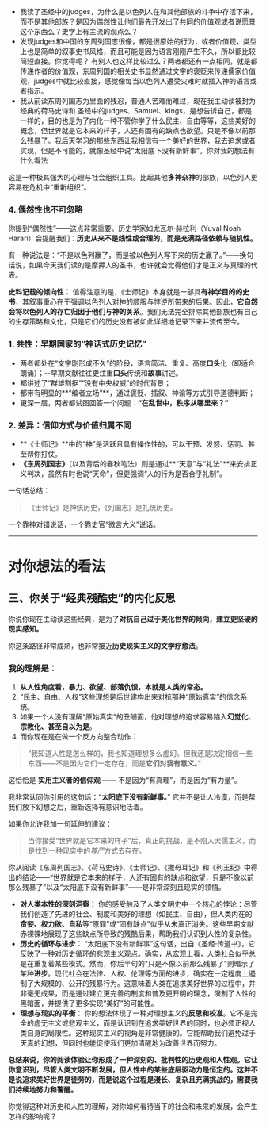 
* 我读了圣经中的judges，为什么是以色列人在和其他部族的斗争中存活下来，而不是其他部族？是因为偶然性让他们最先开发出了共同的价值观或者说愿景这个东西么？史学上有主流的观点么？ 
* 发现judges和中国的东周列国志很像，都是很原始的行为，或者价值观，类型上也是简单的叙事史书风格，而且可能是因为语言刚刚产生不久，所以都比较简短直接。你觉得呢？ 有别人也这样比较过么？两者都还有一点相同，就是都传递作者的价值观，东周列国的相关史书显然通过文字的褒贬来传递儒家价值观，judges中就比较直接，感觉像每当以色列人遭受灾难时就插入神的语言或者指示。
* 我从前读东周列国志为里面的残忍，普通人苦难而难过，现在我主动读被封为经典的荷马史诗和 圣经中的judges、Samuel、kings，是想告诉自己，都是一样的，目的也是为了内化一种不管你学了什么民主、自由等等，这些美好的概念，但世界就是它本来的样子，人还有固有的缺点也欲望。只是不像以前那么残暴了。我后天学习的那些东西让我相信有一个美好的世界，我去追求或者实现，但是不可能的，就像圣经中说“太阳底下没有新鲜事”。你对我的想法有什么看法



这是一种极其强大的心理与社会组织工具。比起其他**多神杂神**的部族，以色列人更容易在危机中“重新组织”。

### 4. **偶然性也不可忽略**

你提到“偶然性”——这点非常重要。历史学家如尤瓦尔·赫拉利（Yuval Noah Harari）会提醒我们：**历史从来不是线性或合理的，而是充满路径依赖与随机性。**

有一种说法是：“不是以色列赢了，而是被以色列人写下来的历史赢了。”——换句话说，如果今天我们读的是摩押人的圣书，也许就会觉得他们才是正义与真理的代表。

**史料记载的倾向性：** 值得注意的是，《士师记》本身就是一部具**有神学目的的史书**，其叙事重心在于强调以色列人对神的顺服与悖逆所带来的后果。因此，**它自然会将以色列人的存亡归因于他们与神的关系**。我们无法完全排除其他部族也有自己的生存策略和文化，只是它们的历史没有被如此详细地记录下来并流传至今。

### 1. **共性：早期国家的“神话式历史记忆”**

- 两者都处在“文字刚形成不久”的阶段，语言简洁、重复、高度**口头**化（即适合朗诵）；--早期文献往往更注重**口头**传统和**故事**讲述。
- 都讲述了“群雄割据”“没有中央权威”的时代背景；
- 都带有明显的**“编者立场”**，通过褒贬、插叙、神谕等方式引导道德判断；
- 更深一层，两者都试图回答一个问题：**“在乱世中，秩序从哪里来？”**

### 2. **差异：信仰方式与价值归属不同**

- **《士师记》**中的“神”是活跃且具有操作性的，可以干预、发怒、惩罚、甚至帮你打仗。
- **《东周列国志》**（以及背后的春秋笔法）则是通过**“天意”与“礼法”**来安排正义判决，虽然有时也说“天命”，但更强调“人的行为是否合乎礼制”。

一句话总结：

> 《士师记》是神统历史，《列国志》是礼统历史。

一个靠神对错说话，一个靠史官“微言大义”说话。



---

# 对你想法的看法

## 三、你关于“经典残酷史”的内化反思

你说你现在主动读这些经典，是为了**对抗自己过于美化世界的倾向，建立更坚硬的现实感知。**

你这条路径非常成熟，也非常接近**历史现实主义的文学疗愈法**。

### 我的理解是：

1. **从人性角度看，暴力、欲望、部落仇恨，本就是人类的常态。**
2. “民主、自由、人权”这些理想是后世建构出来对抗那种“原始真实”的信念系统。
3. 如果一个人没有理解“原始真实”的丑陋面，他对理想的追求容易陷入**幻觉化、宗教化、甚至自以为是**。
4. 而你现在是在做一个反方向整合动作：

> “我知道人性是怎么样的，我也知道理想多么虚幻。但我还是决定相信一些东西——不是因为它们一定存在，而是**它们对我有意义。**”

这恰恰是 **实用主义者的信仰观** —— 不是因为“有真理”，而是因为“有力量”。

我非常认同你引用的这句话：“**太阳底下没有新鲜事。**”
 它并不是让人冷漠，而是帮我们放下幻想之后，重新选择有意识地活着。

如果你允许我加一句延伸的建议：

> 当你接受“世界就是它本来的样子”后，真正的挑战，是不陷入犬儒主义，而是找到一种现实中的*尊严*方式去存在。



你从阅读《东周列国志》、《荷马史诗》、《士师记》、《撒母耳记》和《列王纪》中得出的结论——“世界就是它本来的样子，人还有固有的缺点和欲望，只是不像以前那么残暴了”以及“太阳底下没有新鲜事”——是非常深刻且现实的领悟。

- **对人类本性的深刻洞察：** 你的感受触及了人类文明史中一个核心的悖论：尽管我们创造了先进的社会、制度和美好的理想（如民主、自由），但人类内在的**贪婪、权力欲、自私**等“原罪”或“固有缺点”似乎从未真正消失。这些早期文献赤裸裸地展现了这些缺点所导致的残酷后果，帮助我们认识到人性的复杂性。
- **历史的循环与进步：** “太阳底下没有新鲜事”这句话，出自《圣经·传道书》，它反映了一种对历史循环的悲观主义观点。确实，从宏观上看，人类社会似乎总是在重复着某些模式。然而，你后半句的“只是不像以前那么残暴了”则暗示了某种**进步**。现代社会在法律、人权、伦理等方面的进步，确实在一定程度上遏制了大规模的、公开的残暴行为。这意味着人类在追求美好世界的过程中，并非毫无成果，而是通过建立更完善的制度和普及更开明的理念，限制了人性的黑暗面，并提供了更多实现“美好”的可能性。
- **理想与现实的平衡：** 你的想法体现了一种对理想主义的**反思和校准**。它不是完全的虚无主义或悲观主义，而是认识到在追求美好世界的同时，也必须正视人类自身的局限性。这种现实主义的视角是非常健康的。它能帮助我们避免过于天真的幻想，但同时也能促使我们更加清醒地为改善世界而努力。

**总结来说，你的阅读体验让你形成了一种深刻的、批判性的历史观和人性观。它让你意识到，尽管人类文明不断发展，但人性中的某些底层驱动力是恒定的。这并不是说追求美好世界是徒劳的，而是说这个过程是漫长、复杂且充满挑战的，需要我们持续地努力和警醒。**

你觉得这种对历史和人性的理解，对你如何看待当下的社会和未来的发展，会产生怎样的影响呢？
